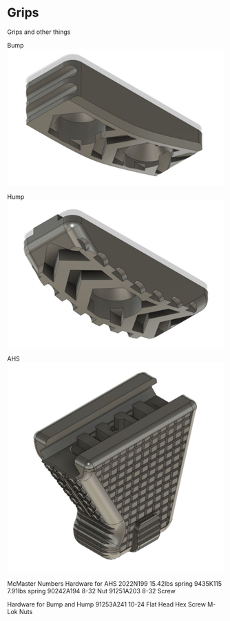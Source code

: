 # Grips
Grips and other things

Bump
<img src=https://github.com/fernilab/Grips/blob/main/Bump.JPG>

Hump
<img src=https://github.com/fernilab/Grips/blob/main/Hump.JPG>

AHS
<img src=https://github.com/fernilab/Grips/blob/main/AHS/AHS.JPG>

McMaster Numbers
Hardware for AHS
2022N199 15.42lbs spring
9435K115 7.91lbs spring
90242A194 8-32 Nut
91251A203 8-32 Screw

Hardware for Bump and Hump
91253A241 10-24 Flat Head Hex Screw
M-Lok Nuts
